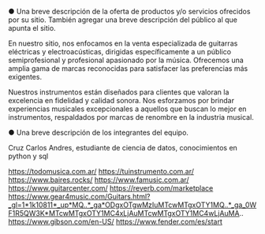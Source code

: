 ● Una breve descripción de la oferta de productos y/o servicios ofrecidos por su
sitio. También agregar una breve descripción del público al que apunta el sitio.

En nuestro sitio, nos enfocamos en la venta especializada de guitarras eléctricas y electroacústicas, dirigidas específicamente a un público semiprofesional y profesional apasionado por la música. Ofrecemos una amplia gama de marcas reconocidas para satisfacer las preferencias más exigentes.

Nuestros instrumentos están diseñados para clientes que valoran la excelencia en fidelidad y calidad sonora. Nos esforzamos por brindar experiencias musicales excepcionales a aquellos que buscan lo mejor en instrumentos, respaldados por marcas de renombre en la industria musical.


● Una breve descripción de los integrantes del equipo.

Cruz Carlos Andres, estudiante de ciencia de datos, conocimientos en python y sql






https://todomusica.com.ar/
https://tuinstrumento.com.ar/
https://www.baires.rocks/
https://www.famusic.com.ar/
https://www.guitarcenter.com/
https://reverb.com/marketplace
https://www.gear4music.com/Guitars.html?_gl=1*1k10811*_up*MQ..*_ga*ODgxOTgwMzIuMTcwMTgxOTY1MQ..*_ga_0WF1R5QW3K*MTcwMTgxOTY1MC4xLjAuMTcwMTgxOTY1MC4wLjAuMA..
https://www.gibson.com/en-US/
https://www.fender.com/es/start